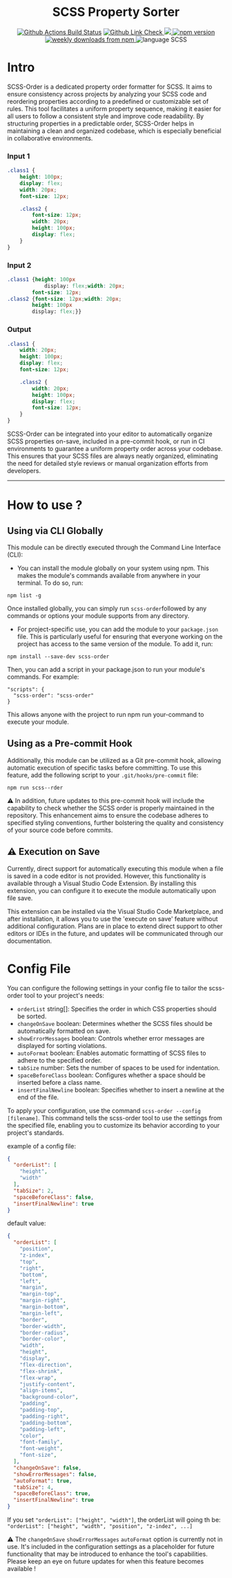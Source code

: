 <!-- SCSS order Banner -->

<h1 align="center">SCSS Property Sorter</h1>

<p align="center">
    <!-- Badge for Github Actions Build Status for Prod -->
    <a href="https://github.com/yunse0909/scss-order/actions/workflows/nodejs.yml">
        <img alt="Github Actions Build Status" src="https://img.shields.io/github/actions/workflow/status/yunse0909/scss-order/prod-test.yml?label=Prod&style=flat-square"></a>
    </a>
    <!-- Badge for repo lint -->
    <a href="https://github.com/yunse0909/scss-order/actions/workflows/nodejs.yml">
        <img alt="Github Link Check" src="https://img.shields.io/github/actions/workflow/status/yunse0909/scss-order/lint.yml?label=lint&style=flat-square">
    </a>
    </a>
    <!-- Badge for test coverage -->
    <a href="https://codecov.io/gh/yunse0909/scss-order" >
        <img src="https://img.shields.io/codecov/c/github/yunse0909/scss-order?token=YB5S7Z7P27"/>
    </a>
    <!-- Npm versioin -->
    <a href="https://www.npmjs.com/package/scss-order">
        <img alt="npm version" src="https://img.shields.io/npm/v/scss-order?style=flat-square">
    </a>
    <!-- Download -->
    <a href="https://www.npmjs.com/package/scss-order">
        <img alt="weekly downloads from npm" src="https://img.shields.io/npm/dw/scss-order?style=flat-square">
    </a>
    <!-- Lang scss -->
    <img alt="language SCSS" src="https://img.shields.io/badge/format lang-SCSS-cf649a?style=flat-square">
</p>

# Intro

SCSS-Order is a dedicated property order formatter for SCSS. It aims to ensure consistency across projects by analyzing your SCSS code and reordering properties according to a predefined or customizable set of rules. This tool facilitates a uniform property sequence, making it easier for all users to follow a consistent style and improve code readability. By structuring properties in a predictable order, SCSS-Order helps in maintaining a clean and organized codebase, which is especially beneficial in collaborative environments.

### Input 1

```scss
.class1 {
    height: 100px;
    display: flex;
    width: 20px;
    font-size: 12px;

    .class2 {
        font-size: 12px;
        width: 20px;
        height: 100px;
        display: flex;
    }
}
```

### Input 2

```scss
.class1 {height: 100px
            display: flex;width: 20px;
        font-size: 12px;
.class2 {font-size: 12px;width: 20px;
        height: 100px
        display: flex;}}
```

### Output

```scss
.class1 {
    width: 20px;
    height: 100px;
    display: flex;
    font-size: 12px;

    .class2 {
        width: 20px;
        height: 100px;
        display: flex;
        font-size: 12px;
    }
}
```

SCSS-Order can be integrated into your editor to automatically organize SCSS properties on-save, included in a pre-commit hook, or run in CI environments to guarantee a uniform property order across your codebase. This ensures that your SCSS files are always neatly organized, eliminating the need for detailed style reviews or manual organization efforts from developers.

---
<!-- Documentation in wiki? -->


# How to use ?

## Using via CLI Globally

This module can be directly executed through the Command Line Interface (CLI):

- You can install the module globally on your system using npm. This makes the module's commands available from anywhere in your terminal. To do so, run:

```
npm list -g
```
Once installed globally, you can simply run `scss-order`followed by any commands or options your module supports from any directory.

- For project-specific use, you can add the module to your `package.json` file. This is particularly useful for ensuring that everyone working on the project has access to the same version of the module. To add it, run:

```
npm install --save-dev scss-order
```

Then, you can add a script in your package.json to run your module's commands. For example:

```
"scripts": {
  "scss-order": "scss-order"
}
```
This allows anyone with the project to run npm run your-command to execute your module.


## Using as a Pre-commit Hook

Additionally, this module can be utilized as a Git pre-commit hook, allowing automatic execution of specific tasks before committing. To use this feature, add the following script to your `.git/hooks/pre-commit` file:
```
npm run scss--rder
```

⚠️ In addition, future updates to this pre-commit hook will include the capability to check whether the SCSS order is properly maintained in the repository. This enhancement aims to ensure the codebase adheres to specified styling conventions, further bolstering the quality and consistency of your source code before commits.

## ⚠️ Execution on Save
Currently, direct support for automatically executing this module when a file is saved in a code editor is not provided. However, this functionality is available through a Visual Studio Code Extension. By installing this extension, you can configure it to execute the module automatically upon file save.

This extension can be installed via the Visual Studio Code Marketplace, and after installation, it allows you to use the 'execute on save' feature without additional configuration. Plans are in place to extend direct support to other editors or IDEs in the future, and updates will be communicated through our documentation.

# Config File
You can configure the following settings in your config file to tailor the scss-order tool to your project's needs:



- `orderList` string[]: Specifies the order in which CSS properties should be sorted.
- `changeOnSave` boolean: Determines whether the SCSS files should be automatically formatted on save.
- `showErrorMessages` boolean: Controls whether error messages are displayed for sorting violations.
- `autoFormat` boolean: Enables automatic formatting of SCSS files to adhere to the specified order.
- `tabSize` number: Sets the number of spaces to be used for indentation.
- `spaceBeforeClass` boolean: Configures whether a space should be inserted before a class name.
- `insertFinalNewline` boolean: Specifies whether to insert a newline at the end of the file.

To apply your configuration, use the command `scss-order --config [filename]`. This command tells the scss-order tool to use the settings from the specified file, enabling you to customize its behavior according to your project's standards.

example of a config file:
```JSON
{
  "orderList": [
    "height",
    "width"
  ],
  "tabSize": 2,
  "spaceBeforeClass": false,
  "insertFinalNewline": true
}
```

default value:
```JSON
{
  "orderList": [
    "position",
    "z-index",
    "top",
    "right",
    "bottom",
    "left",
    "margin",
    "margin-top",
    "margin-right",
    "margin-bottom",
    "margin-left",
    "border",
    "border-width",
    "border-radius",
    "border-color",
    "width",
    "height",
    "display",
    "flex-direction",
    "flex-shrink",
    "flex-wrap",
    "justify-content",
    "align-items",
    "background-color",
    "padding",
    "padding-top",
    "padding-right",
    "padding-bottom",
    "padding-left",
    "color",
    "font-family",
    "font-weight",
    "font-size",
  ],
  "changeOnSave": false,
  "showErrorMessages": false,
  "autoFormat": true,
  "tabSize": 4,
  "spaceBeforeClass": true,
  "insertFinalNewline": true
}
```

If you set `"orderList": ["height", "width"]`, the orderList will going th be: `"orderList": ["height", "width", "position", "z-indez", ...]`

⚠️ The `changeOnSave` `showErrorMessages` `autoFormat` option is currently not in use. It's included in the configuration settings as a placeholder for future functionality that may be introduced to enhance the tool's capabilities. Please keep an eye on future updates for when this feature becomes available !